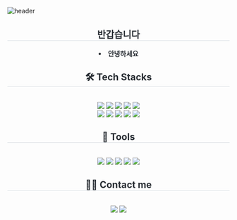 ![header](https://capsule-render.vercel.app/api?type=venom&height=300&color=gradient&customColorList=12,19,24&text=Welcome%20to%20my%20Github&reversal=false&textBg=false&fontColor=f7f5f5&desc=Jiyong%20Kim&descSize=30&descAlignY=62)

<div align="center"> 
  <h2 style="border-bottom: 1px solid #d8dee4; color: #282d33;"> 반갑습니다 </h2>  
  <div style="font-weight: 700; font-size: 15px; text-align: center; color: #282d33;">
    <li> 안녕하세요</li>
  </div> 
</div>

<div align="center">
  <h2 style="border-bottom: 1px solid rgb(211, 217, 222); color: #282d33;"> 🛠️ Tech Stacks </h2>
  <br> 
  <div style="margin: 0 auto; text-align: center;">
    <img src="https://img.shields.io/badge/Java-007396?style=flat&logo=Java&logoColor=white">
    <img src="https://img.shields.io/badge/Spring-6DB33F?style=flat&logo=Spring&logoColor=white">
    <img src="https://img.shields.io/badge/Spring Boot-6DB33F?style=flat&logo=Spring Boot&logoColor=white">
    <img src="https://img.shields.io/badge/Python-3776AB?style=flat&logo=Python&logoColor=white">
    <img src="https://img.shields.io/badge/C-A8B9CC?style=flat&logo=C&logoColor=white">
    <br/>
    <img src="https://img.shields.io/badge/HTML5-E34F26?style=flat&logo=HTML5&logoColor=white">
    <img src="https://img.shields.io/badge/Javascript-F7DF1E?style=flat&logo=Javascript&logoColor=white">
    <img src="https://img.shields.io/badge/React-61DAFB?style=flat&logo=React&logoColor=white">
    <img src="https://img.shields.io/badge/jQuery-0769AD?style=flat&logo=jQuery&logoColor=white">
    <img src="https://img.shields.io/badge/MySQL-4479A1?style=flat&logo=MySQL&logoColor=white">
  </div>
</div>

<div align="center">
  <h2 style="border-bottom: 1px solid rgb(211, 217, 222); color: #282d33;"> 🔧 Tools </h2>
  <br> 
  <div style="margin: 0 auto; text-align: center;">
    <img src="https://img.shields.io/badge/Git-F05032?style=flat&logo=Git&logoColor=white">
    <img src="https://img.shields.io/badge/Github-181717?style=flat&logo=Github&logoColor=white">
    <img src="https://img.shields.io/badge/Amazon AWS-232F3E?style=flat&logo=Amazon AWS&logoColor=white">
    <img src="https://img.shields.io/badge/Bootstrap-7952B3?style=flat&logo=Bootstrap&logoColor=white">
    <img src="https://img.shields.io/badge/Notion-000000?style=flat&logo=Notion&logoColor=white">
  </div>
</div>

<div align="center">
  <h2 style="border-bottom: 1px solid #d8dee4; color: #282d33;"> 🧑‍💻 Contact me </h2>
  <br> 
  <div>
    <a href="#"><img src="https://img.shields.io/badge/Velog-20C997?style=flat&logo=Velog&logoColor=white"></a>
    <a href="#"><img src="https://img.shields.io/badge/Instagram-E4405F?style=flat&logo=Instagram&logoColor=white"></a>
  </div>
  <br>
</div>
